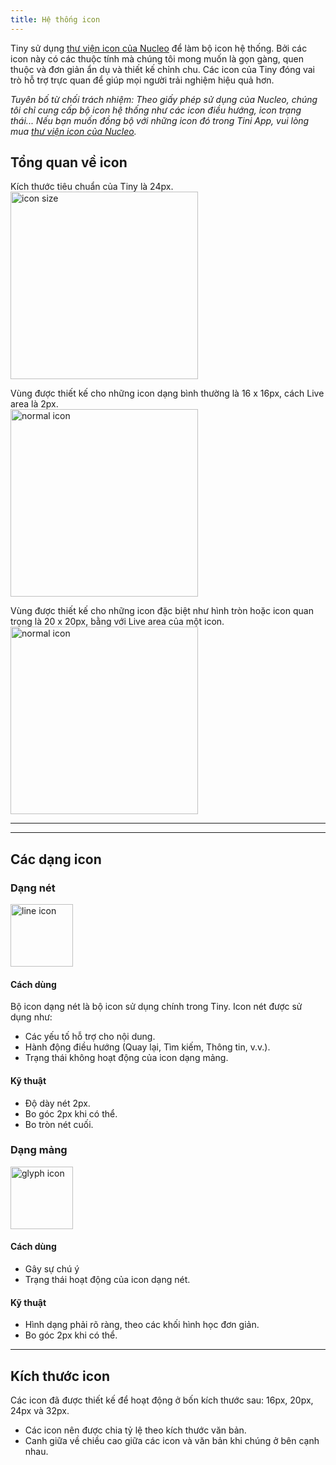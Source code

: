 ```yaml
---
title: Hệ thống icon
---
```


Tiny sử dụng [thư viện icon của Nucleo](https://nucleoapp.com/) để làm bộ icon hệ thống. Bởi các icon này có các thuộc tính mà chúng tôi mong muốn là gọn gàng, quen thuộc và đơn giản ẩn dụ và thiết kế chỉnh chu. Các icon của Tiny đóng vai trò hỗ trợ trực quan để giúp mọi người trải nghiệm hiệu quả hơn.

_Tuyên bố từ chối trách nhiệm: Theo giấy phép sử dụng của Nucleo, chúng tôi chỉ cung cấp bộ icon hệ thống như các icon điều hướng, icon trạng thái... Nếu bạn muốn đồng bộ với những icon đó trong Tini App, vui lòng mua [thư viện icon của Nucleo](https://nucleoapp.com/)._

## Tổng quan về icon

Kích thước tiêu chuẩn của Tiny là 24px. <br />
<img class="img-basic" src="https://salt.tikicdn.com/ts/social/8d/a2/30/cdcaf1f36812d29caf0c1387b77d6029.png" alt="icon size" height="300px" />

Vùng được thiết kế cho những icon dạng bình thường là 16 x 16px, cách Live area là 2px. <br />
<img class="img-basic" src="https://salt.tikicdn.com/ts/social/a4/9a/af/61dc1ff3e7cce3008fb357794b9cb279.png" alt="normal icon" height="300px" />

Vùng được thiết kế cho những icon đặc biệt như hình tròn hoặc icon quan trọng là 20 x 20px, bằng với Live area của một icon. <br />
<img class="img-basic" src="https://salt.tikicdn.com/ts/social/6e/cd/0a/65e110e4a4a2646b75f2c264ff477ed4.png" alt="normal icon" height="300px" />

---

---

## Các dạng icon

### Dạng nét

<img class="img-basic" src="https://salt.tikicdn.com/ts/social/9b/1b/79/2b4de89a0e44b329bcb6b81836a976f9.png" alt="line icon" height="100px" />

#### Cách dùng

Bộ icon dạng nét là bộ icon sử dụng chính trong Tiny. Icon nét được sử dụng như:

- Các yếu tố hỗ trợ cho nội dung.
- Hành động điều hướng (Quay lại, Tìm kiếm, Thông tin, v.v.).
- Trạng thái không hoạt động của icon dạng mảng.

#### Kỹ thuật

- Độ dày nét 2px.
- Bo góc 2px khi có thể.
- Bo tròn nét cuối.

### Dạng mảng

<img class="img-basic" src="https://salt.tikicdn.com/ts/social/ec/9c/42/7bd49b1602da727010533c372517d6e8.png" alt="glyph icon" height="100px" />

#### Cách dùng

- Gây sự chú ý
- Trạng thái hoạt động của icon dạng nét.

#### Kỹ thuật

- Hình dạng phải rõ ràng, theo các khối hình học đơn giản.
- Bo góc 2px khi có thể.

---

## Kích thước icon

Các icon đã được thiết kế để hoạt động ở bốn kích thước sau: 16px, 20px, 24px và 32px.

- Các icon nên được chia tỷ lệ theo kích thước văn bản.
- Canh giữa về chiều cao giữa các icon và văn bản khi chúng ở bên cạnh nhau.
